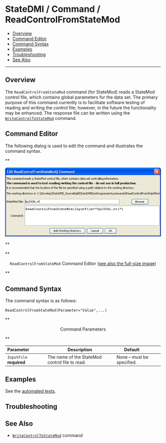 # StateDMI / Command / ReadControlFromStateMod #

* [Overview](#overview)
* [Command Editor](#command-editor)
* [Command Syntax](#command-syntax)
* [Examples](#examples)
* [Troubleshooting](#troubleshooting)
* [See Also](#see-also)

-------------------------

## Overview ##

The `ReadControlFromStateMod` command (for StateMod)
reads a StateMod control file, which contains global parameters for the data set.
The primary purpose of this command currently is to facilitate software
testing of reading and writing the control file;
however, in the future the functionality may be enhanced.
The response file can be written using the
[`WriteControlToStateMod`](../WriteControlToStateMod/WriteControlToStateMod.md) command.

## Command Editor ##

The following dialog is used to edit the command and illustrates the command syntax.

**<p style="text-align: center;">
![ReadControlFromStateMod](ReadControlFromStateMod.png)
</p>**

**<p style="text-align: center;">
`ReadControlFromStateMod` Command Editor (<a href="../ReadControlFromStateMod.png">see also the full-size image</a>)
</p>**

## Command Syntax ##

The command syntax is as follows:

```text
ReadControlFromStateMod(Parameter="Value",...)
```
**<p style="text-align: center;">
Command Parameters
</p>**

| **Parameter**&nbsp;&nbsp;&nbsp;&nbsp;&nbsp;&nbsp;&nbsp;&nbsp;&nbsp;&nbsp;&nbsp;&nbsp; | **Description** | **Default**&nbsp;&nbsp;&nbsp;&nbsp;&nbsp;&nbsp;&nbsp;&nbsp;&nbsp;&nbsp; |
| --------------|-----------------|----------------- |
| `InputFile`<br>**required** | The name of the StateMod control file to read. | None – must be specified. |

## Examples ##

See the [automated tests](https://github.com/OpenCDSS/cdss-app-statedmi-test/tree/master/test/regression/commands/ReadControlFromStateMod).

## Troubleshooting ##

## See Also ##

* [`WriteControlToStateMod`](../WriteControlToStateMod/WriteControlToStateMod.md) command
